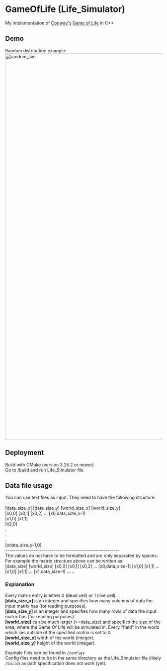 # GameOfLife (Life_Simulator)

My implementation of [Conway's Game of Life](https://en.wikipedia.org/wiki/Conway%27s_Game_of_Life) in C++

## Demo
Random distribution example:
<img width="1242" alt="random_sim" src="https://user-images.githubusercontent.com/17238289/218282695-5496bbfa-3478-48d0-8fa0-462f37600db3.png">

## Deployment

Build with CMake (version 3.25.2 or newer) <br>
Go to /build and run Life_Simulator file

## Data file usage

You can use text files as input. They need to have the following structure:<br>
---------------------------------------------------------<br>
[data_size_x] [data_size_y] [world_size_x] [world_size_y]<br>
[x0,0] [x0,1] [x0,2] ... [x0,data_size_x-1]<br>
[x1,0] [x1,1]<br>
[x2,0]<br>
   .<br> 
   .<br>
   .<br>
[xdata_size_y-1,0]<br>
---------------------------------------------------------<br>
The values do not have to be formatted and are only separated by spaces. For example the matrix structure above can be written as: <br>
[data_size] [world_size] [x0,0] [x0,1] [x0,2] ... [x0,data_size-1] [x1,0] [x1,1] ... [x1,0] [x1,1] ... [x1,data_size-1] ......

### Explanation
Every matrix entry is either 0 (dead cell) or 1 (live cell).<br>
**[data_size_x]** is an integer and specifies how many columns of data the input matrix has (for reading purposes).<br>
**[data_size_y]** is an integer and specifies how many rows of data the input matrix has (for reading purposes).<br>
**[world_size]** can be much larger (>=data_size) and specifies the size of the area, where the Game Of Life will be simulated in. Every "field" in the world which lies outside of the specified matrix is set to 0.<br>
**[world_size_x]** width of the world (integer).<br>
**[world_size_y]** height of the world (integer).<br>


Example files can be found in `/configs` <br>
Config files need to be in the same directory as the Life_Simulator file (likely `/build`) as path specification does not work (yet).
